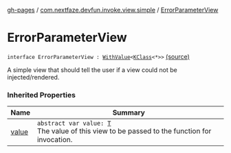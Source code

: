 [gh-pages](../index.md) / [com.nextfaze.devfun.invoke.view.simple](index.md) / [ErrorParameterView](./-error-parameter-view.md)

# ErrorParameterView

`interface ErrorParameterView : `[`WithValue`](../com.nextfaze.devfun.invoke.view/-with-value/index.md)`<`[`KClass`](https://kotlinlang.org/api/latest/jvm/stdlib/kotlin.reflect/-k-class/index.html)`<*>>` [(source)](https://github.com/NextFaze/dev-fun/tree/master/devfun/src/main/java/com/nextfaze/devfun/invoke/view/simple/Error.kt#L10)

A simple view that should tell the user if a view could not be injected/rendered.

### Inherited Properties

| Name | Summary |
|---|---|
| [value](../com.nextfaze.devfun.invoke.view/-with-value/value.md) | `abstract var value: `[`T`](../com.nextfaze.devfun.invoke.view/-with-value/index.md#T)<br>The value of this view to be passed to the function for invocation. |
